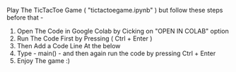 Play The TicTacToe Game ( "tictactoegame.ipynb" ) but follow these steps before that -
1. Open The Code in Google Colab by Cicking on "OPEN IN COLAB" option
2. Run The Code First by Pressing ( Ctrl + Enter )
3. Then Add a Code Line At the below
4. Type - main() - and then again run the code by pressing Ctrl + Enter
5. Enjoy The game :)
